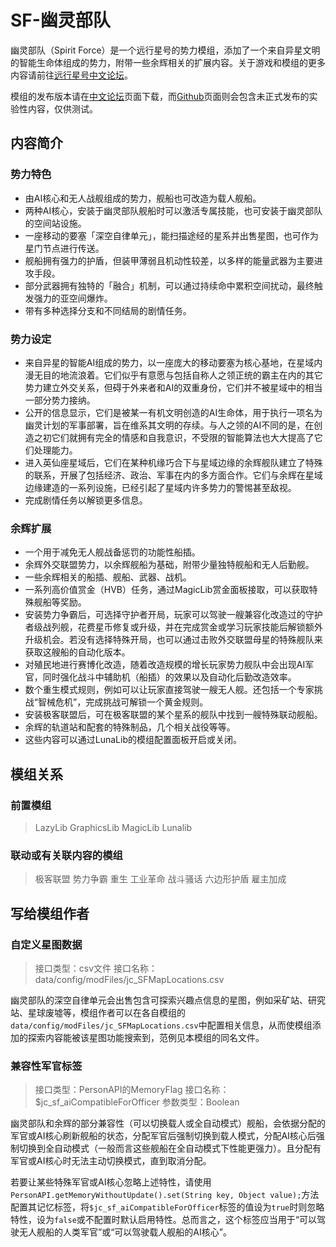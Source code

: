 # SF-幽灵部队

幽灵部队（Spirit Force）是一个远行星号的势力模组，添加了一个来自异星文明的智能生命体组成的势力，附带一些余辉相关的扩展内容。关于游戏和模组的更多内容请前往[远行星号中文论坛](https://www.fossic.org)。

模组的发布版本请在[中文论坛](https://www.fossic.org/thread-12239-1-1.html)页面下载，而[Github](https://github.com/JCan2233/SF)页面则会包含未正式发布的实验性内容，仅供测试。

## 内容简介

### 势力特色

* 由AI核心和无人战舰组成的势力，舰船也可改造为载人舰船。
* 两种AI核心，安装于幽灵部队舰船时可以激活专属技能，也可安装于幽灵部队的空间站设施。
* 一座移动的要塞「深空自律单元」，能扫描途经的星系并出售星图，也可作为星门节点进行传送。
* 舰船拥有强力的护盾，但装甲薄弱且机动性较差，以多样的能量武器为主要进攻手段。
* 部分武器拥有独特的「融合」机制，可以通过持续命中累积空间扰动，最终触发强力的亚空间爆炸。
* 带有多种选择分支和不同结局的剧情任务。

### 势力设定

* 来自异星的智能AI组成的势力，以一座庞大的移动要塞为核心基地，在星域内漫无目的地流浪着。它们似乎有意愿与包括自称人之领正统的霸主在内的其它势力建立外交关系，但碍于外来者和AI的双重身份，它们并不被星域中的相当一部分势力接纳。
* 公开的信息显示，它们是被某一有机文明创造的AI生命体，用于执行一项名为幽灵计划的军事部署，旨在维系其文明的存续。与人之领的AI不同的是，在创造之初它们就拥有完全的情感和自我意识，不受限的智能算法也大大提高了它们处理能力。
* 进入英仙座星域后，它们在某种机缘巧合下与星域边缘的余辉舰队建立了特殊的联系，开展了包括经济、政治、军事在内的多方面合作。它们与余辉在星域边缘建造的一系列设施，已经引起了星域内许多势力的警惕甚至敌视。
* 完成剧情任务以解锁更多信息。

### 余辉扩展

* 一个用于减免无人舰战备惩罚的功能性船插。
* 余辉外交联盟势力，以余辉舰船为基础，附带少量独特舰船和无人后勤舰。
* 一些余辉相关的船插、舰船、武器、战机。
* 一系列高价值赏金（HVB）任务，通过MagicLib赏金面板接取，可以获取特殊舰船等奖励。
* 安装势力争霸后，可选择守护者开局，玩家可以驾驶一艘兼容化改造过的守护者级战列舰，花费星币修复或升级，并在完成赏金或学习玩家技能后解锁额外升级机会。若没有选择特殊开局，也可以通过击败外交联盟母星的特殊舰队来获取这艘船的自动化版本。
* 对殖民地进行赛博化改造，随着改造规模的增长玩家势力舰队中会出现AI军官，同时强化战斗中辅助机（船插）的效果以及自动化后勤改造效率。
* 数个重生模式规则，例如可以让玩家直接驾驶一艘无人舰。还包括一个专家挑战“智械危机”，完成挑战可解锁一个黄金规则。
* 安装极客联盟后，可在极客联盟的某个星系的舰队中找到一艘特殊联动舰船。
* 余辉的轨道站和配套的特殊制品，几个相关战役等等。
* 这些内容可以通过LunaLib的模组配置面板开启或关闭。

## 模组关系

### 前置模组

> LazyLib
> GraphicsLib
> MagicLib
> Lunalib

### 联动或有关联内容的模组

> 极客联盟
> 势力争霸
> 重生
> 工业革命
> 战斗骚话
> 六边形护盾
> 雇主加成

## 写给模组作者

### 自定义星图数据

> 接口类型：csv文件
> 接口名称：data/config/modFiles/jc_SFMapLocations.csv

幽灵部队的深空自律单元会出售包含可探索兴趣点信息的星图，例如采矿站、研究站、星球废墟等，模组作者可以在各自模组的`data/config/modFiles/jc_SFMapLocations.csv`中配置相关信息，从而使模组添加的探索内容能被该星图功能搜索到，范例见本模组的同名文件。

### 兼容性军官标签

> 接口类型：PersonAPI的MemoryFlag
> 接口名称：$jc_sf_aiCompatibleForOfficer
> 参数类型：Boolean

幽灵部队和余辉的部分兼容性（可以切换载人或全自动模式）舰船，会依据分配的军官或AI核心刷新舰船的状态，分配军官后强制切换到载人模式，分配AI核心后强制切换到全自动模式（一般而言这些舰船在全自动模式下性能更强力）。且分配有军官或AI核心时无法主动切换模式，直到取消分配。

若要让某些特殊军官或AI核心忽略上述特性，请使用`PersonAPI.getMemoryWithoutUpdate().set(String key, Object value);`方法配置其记忆标签，将`$jc_sf_aiCompatibleForOfficer`标签的值设为`true`时则忽略特性，设为`false`或不配置时默认启用特性。总而言之，这个标签应当用于“可以驾驶无人舰船的人类军官”或“可以驾驶载人舰船的AI核心”。
